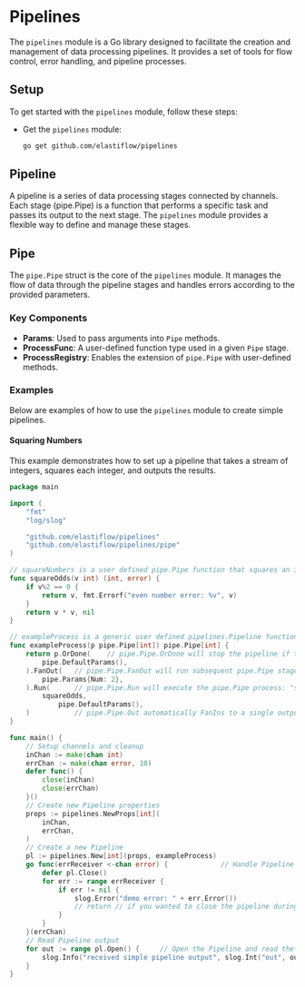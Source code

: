 # Pipelines

The `pipelines` module is a Go library designed to facilitate the creation and management of data processing pipelines. It provides a set of tools for flow control, error handling, and pipeline processes.

## Setup

To get started with the `pipelines` module, follow these steps:

* Get the `pipelines` module:

    ```sh
    go get github.com/elastiflow/pipelines
    ```

## Pipeline

A pipeline is a series of data processing stages connected by channels. Each stage (pipe.Pipe) is a function that performs a specific task and passes its output to the next stage. The `pipelines` module provides a flexible way to define and manage these stages.

## Pipe

The `pipe.Pipe` struct is the core of the `pipelines` module. It manages the flow of data through the pipeline stages and handles errors according to the provided parameters.

### Key Components

- **Params**: Used to pass arguments into `Pipe` methods.
- **ProcessFunc**: A user-defined function type used in a given `Pipe` stage.
- **ProcessRegistry**: Enables the extension of `pipe.Pipe` with user-defined methods.

### Examples

Below are examples of how to use the `pipelines` module to create simple pipelines.

#### Squaring Numbers

This example demonstrates how to set up a pipeline that takes a stream of integers, squares each integer, and outputs the results.

```go
package main

import (
	"fmt"
	"log/slog"

	"github.com/elastiflow/pipelines"
	"github.com/elastiflow/pipelines/pipe"
)

// squareNumbers is a user defined pipe.Pipe function that squares an integer, will be registered and used in a pipe.Pipe.
func squareOdds(v int) (int, error) {
	if v%2 == 0 {
		return v, fmt.Errorf("even number error: %v", v)
	}
	return v * v, nil
}

// exampleProcess is a generic user defined pipelines.Pipeline function comprised of pipe.Pipe stages that will run in a pipelines.Pipeline.
func exampleProcess(p pipe.Pipe[int]) pipe.Pipe[int] {
	return p.OrDone(    // pipe.Pipe.OrDone will stop the pipeline if the input channel is closed. 
	    pipe.DefaultParams(), 
	).FanOut(   // pipe.Pipe.FanOut will run subsequent pipe.Pipe stages in parallel. 
	    pipe.Params{Num: 2},
	).Run(      // pipe.Pipe.Run will execute the pipe.Pipe process: "squareOdds". 
	    squareOdds,
            pipe.DefaultParams(),
	)           // pipe.Pipe.Out automatically FanIns to a single output channel if needed.
}

func main() {
	// Setup channels and cleanup
	inChan := make(chan int) 
	errChan := make(chan error, 10)
	defer func() {
		close(inChan)
		close(errChan)
	}()
	// Create new Pipeline properties
	props := pipelines.NewProps[int](
		inChan,
		errChan,
	)
	// Create a new Pipeline
	pl := pipelines.New[int](props, exampleProcess) 
	go func(errReceiver <-chan error) {             // Handle Pipeline errors
		defer pl.Close()
		for err := range errReceiver {
			if err != nil {
				slog.Error("demo error: " + err.Error())
				// return // if you wanted to close the pipeline during error handling.
			}
		}
	}(errChan)
	// Read Pipeline output
	for out := range pl.Open() {     // Open the Pipeline and read the output.
		slog.Info("received simple pipeline output", slog.Int("out", out))
	}
}
```